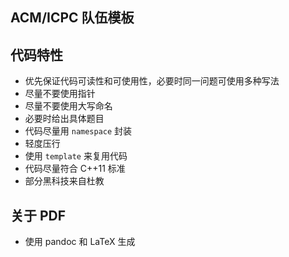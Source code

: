 

## ACM/ICPC 队伍模板

##  代码特性

- 优先保证代码可读性和可使用性，必要时同一问题可使用多种写法
- 尽量不要使用指针
- 尽量不要使用大写命名
- 必要时给出具体题目
- 代码尽量用 `namespace` 封装
- 轻度压行
- 使用 `template` 来复用代码
- 代码尽量符合 C++11 标准
- 部分黑科技来自杜教

## 关于 PDF

- 使用 pandoc 和 LaTeX 生成
